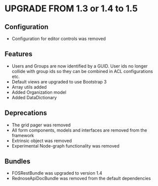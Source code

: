 UPGRADE FROM 1.3 or 1.4 to 1.5
==============================

Configuration
-------------

* Configuration for editor controls was removed

Features
--------

* Users and Groups are now identified by a GUID. User ids no longer collide with group ids so they can be combined in ACL configurations etc.
* Default views are upgraded to use Bootstrap 3
* Array utils added
* Added Organization model
* Added DataDictionary

Deprecations
------------

* The grid pager was removed
* All form components, models and interfaces are removed from the framework
* Extrinsic object was removed
* Experimental Node-graph functionality was removed

Bundles
-------

* FOSRestBundle was upgraded to version 1.4
* RednoseApiDocBundle was removed from the default dependencies
